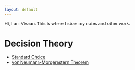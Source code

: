 ```yaml
---
layout: default
---
```

Hi, I am Vivaan. This is where I store my notes and other work.

# Decision Theory
- [Standard Choice](./Standard-Choice.html)
- [von Neumann-Morgernstern Theorem](./Herstein-Milnor.html)

